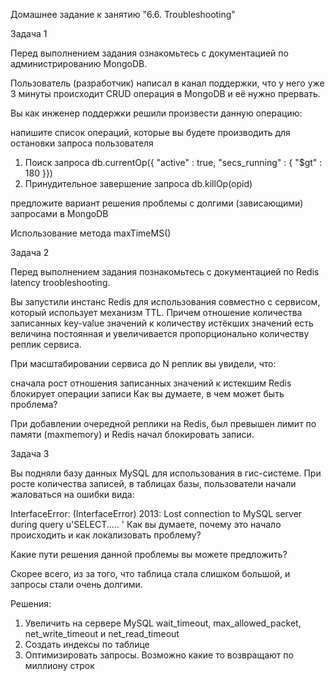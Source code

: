 Домашнее задание к занятию "6.6. Troubleshooting"

Задача 1

Перед выполнением задания ознакомьтесь с документацией по администрированию MongoDB.

Пользователь (разработчик) написал в канал поддержки, что у него уже 3 минуты происходит CRUD операция в MongoDB и её нужно прервать.

Вы как инженер поддержки решили произвести данную операцию:

напишите список операций, которые вы будете производить для остановки запроса пользователя

1. Поиск запроса
db.currentOp({ "active" : true, "secs_running" : { "$gt" : 180 }})
2. Принудительное завершение запроса
db.killOp(opid)

предложите вариант решения проблемы с долгими (зависающими) запросами в MongoDB

Использование метода maxTimeMS()



Задача 2

Перед выполнением задания познакомьтесь с документацией по Redis latency troobleshooting.

Вы запустили инстанс Redis для использования совместно с сервисом, который использует механизм TTL. Причем отношение количества записанных key-value значений к количеству истёкших значений есть величина постоянная и увеличивается пропорционально количеству реплик сервиса.

При масштабировании сервиса до N реплик вы увидели, что:

сначала рост отношения записанных значений к истекшим
Redis блокирует операции записи
Как вы думаете, в чем может быть проблема?

При добавлении очередной реплики на Redis, был превышен лимит по памяти (maxmemory) и Redis начал блокировать записи.

Задача 3

Вы подняли базу данных MySQL для использования в гис-системе. При росте количества записей, в таблицах базы, пользователи начали жаловаться на ошибки вида:

InterfaceError: (InterfaceError) 2013: Lost connection to MySQL server during query u'SELECT..... '
Как вы думаете, почему это начало происходить и как локализовать проблему?

Какие пути решения данной проблемы вы можете предложить?

Скорее всего, из за того, что таблица стала слишком большой, и запросы стали очень долгими.

Решения:
1) Увеличить на сервере MySQL wait_timeout, max_allowed_packet, net_write_timeout и net_read_timeout
2) Создать индексы по таблице
3) Оптимизировать запросы. Возможно какие то возвращают по миллиону строк



